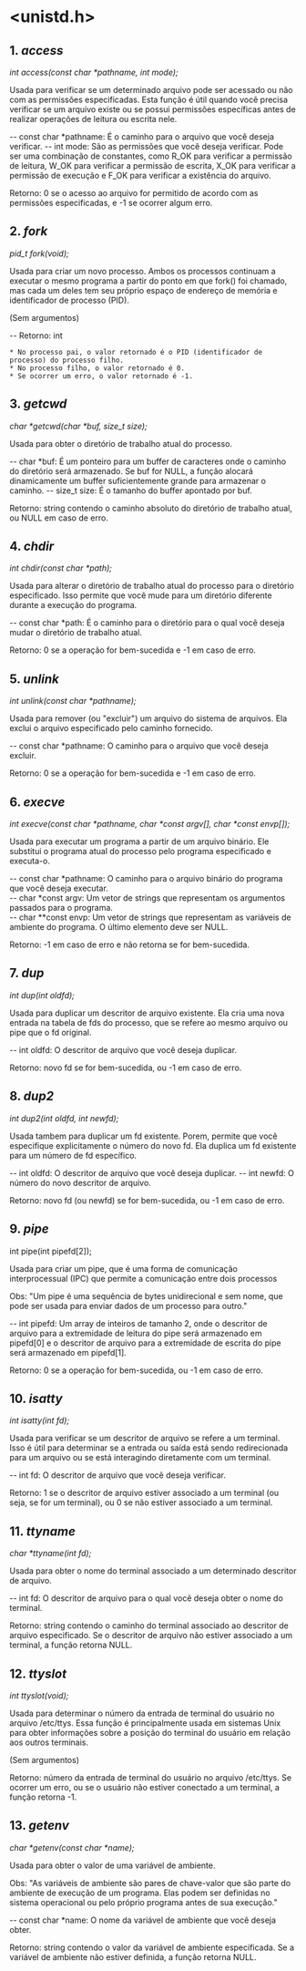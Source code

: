 # <unistd.h>

## 1. _access_

_int access(const char *pathname, int mode);_

Usada para verificar se um determinado arquivo pode ser acessado ou não com as permissões especificadas. Esta função é útil quando você precisa verificar se um arquivo existe ou se possui permissões específicas antes de realizar operações de leitura ou escrita nele.

-- const char *pathname: É o caminho para o arquivo que você deseja verificar.
-- int mode: São as permissões que você deseja verificar. Pode ser uma combinação de constantes, como R_OK para verificar a permissão de leitura, W_OK para verificar a permissão de escrita, X_OK para verificar a permissão de execução e F_OK para verificar a existência do arquivo.

Retorno: 0 se o acesso ao arquivo for permitido de acordo com as permissões especificadas, e -1 se ocorrer algum erro.

## 2. _fork_

_pid_t fork(void);_

Usada para criar um novo processo. Ambos os processos continuam a executar o mesmo programa a partir do ponto em que fork() foi chamado, mas cada um deles tem seu próprio espaço de endereço de memória e identificador de processo (PID).

(Sem argumentos)

-- Retorno: int

	* No processo pai, o valor retornado é o PID (identificador de processo) do processo filho.
	* No processo filho, o valor retornado é 0.
	* Se ocorrer um erro, o valor retornado é -1.

## 3. _getcwd_

_char *getcwd(char *buf, size_t size);_

Usada para obter o diretório de trabalho atual do processo.

-- char *buf: É um ponteiro para um buffer de caracteres onde o caminho do diretório será armazenado. Se buf for NULL, a função alocará dinamicamente um buffer suficientemente grande para armazenar o caminho.
-- size_t size: É o tamanho do buffer apontado por buf.

Retorno: string contendo o caminho absoluto do diretório de trabalho atual, ou NULL em caso de erro.

## 4. _chdir_

_int chdir(const char *path);_

Usada para alterar o diretório de trabalho atual do processo para o diretório especificado. Isso permite que você mude para um diretório diferente durante a execução do programa.

-- const char *path: É o caminho para o diretório para o qual você deseja mudar o diretório de trabalho atual.

Retorno: 0 se a operação for bem-sucedida e -1 em caso de erro.

## 5. _unlink_

_int unlink(const char *pathname);_

Usada para remover (ou "excluir") um arquivo do sistema de arquivos. Ela exclui o arquivo especificado pelo caminho fornecido.

-- const char *pathname: O caminho para o arquivo que você deseja excluir.

Retorno: 0 se a operação for bem-sucedida e -1 em caso de erro.

## 6. _execve_

_int execve(const char *pathname, char *const argv[], char *const envp[]);_

Usada para executar um programa a partir de um arquivo binário. Ele substitui o programa atual do processo pelo programa especificado e executa-o.

-- const char *pathname: O caminho para o arquivo binário do programa que você deseja executar.  
-- char *const argv: Um vetor de strings que representam os argumentos passados para o programa.  
-- char **const envp: Um vetor de strings que representam as variáveis de ambiente do programa. O último elemento deve ser NULL.  


Retorno: -1 em caso de erro e não retorna se for bem-sucedida.

## 7. _dup_

_int dup(int oldfd);_

Usada para duplicar um descritor de arquivo existente. Ela cria uma nova entrada na tabela de fds do processo, que se refere ao mesmo arquivo ou pipe que o fd original.

-- int oldfd: O descritor de arquivo que você deseja duplicar.

Retorno: novo fd se for bem-sucedida, ou -1 em caso de erro.

## 8. _dup2_

_int dup2(int oldfd, int newfd);_

Usada tambem para duplicar um fd existente. Porem, permite que você especifique explicitamente o número do novo fd. Ela duplica um fd existente para um número de fd específico.

-- int oldfd: O descritor de arquivo que você deseja duplicar.
-- int newfd: O número do novo descritor de arquivo.

Retorno: novo fd (ou newfd) se for bem-sucedida, ou -1 em caso de erro.

## 9. _pipe_

int pipe(int pipefd[2]);

Usada para criar um pipe, que é uma forma de comunicação interprocessual (IPC) que permite a comunicação entre dois processos

Obs: "Um pipe é uma sequência de bytes unidirecional e sem nome, que pode ser usada para enviar dados de um processo para outro."

-- int pipefd: Um array de inteiros de tamanho 2, onde o descritor de arquivo para a extremidade de leitura do pipe será armazenado em pipefd[0] e o descritor de arquivo para a extremidade de escrita do pipe será armazenado em pipefd[1].

Retorno: 0 se a operação for bem-sucedida, ou -1 em caso de erro.

## 10. _isatty_

_int isatty(int fd);_

Usada para verificar se um descritor de arquivo se refere a um terminal. Isso é útil para determinar se a entrada ou saída está sendo redirecionada para um arquivo ou se está interagindo diretamente com um terminal.

-- int fd: O descritor de arquivo que você deseja verificar.

Retorno: 1 se o descritor de arquivo estiver associado a um terminal (ou seja, se for um terminal), ou 0 se não estiver associado a um terminal.

## 11. _ttyname_

_char *ttyname(int fd);_

Usada para obter o nome do terminal associado a um determinado descritor de arquivo.

-- int fd: O descritor de arquivo para o qual você deseja obter o nome do terminal.

Retorno: string contendo o caminho do terminal associado ao descritor de arquivo especificado. Se o descritor de arquivo não estiver associado a um terminal, a função retorna NULL.

## 12. _ttyslot_

_int ttyslot(void);_

Usada para determinar o número da entrada de terminal do usuário no arquivo /etc/ttys. Essa função é principalmente usada em sistemas Unix para obter informações sobre a posição do terminal do usuário em relação aos outros terminais.

(Sem argumentos)

Retorno: número da entrada de terminal do usuário no arquivo /etc/ttys. Se ocorrer um erro, ou se o usuário não estiver conectado a um terminal, a função retorna -1.

## 13. _getenv_

_char *getenv(const char *name);_

Usada para obter o valor de uma variável de ambiente.

Obs: "As variáveis de ambiente são pares de chave-valor que são parte do ambiente de execução de um programa. Elas podem ser definidas no sistema operacional ou pelo próprio programa antes de sua execução."

-- const char *name: O nome da variável de ambiente que você deseja obter.

Retorno: string contendo o valor da variável de ambiente especificada. Se a variável de ambiente não estiver definida, a função retorna NULL.